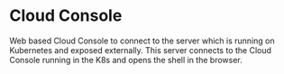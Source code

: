 # Cloud Console 

Web based Cloud Console to connect to the server which is running on Kubernetes and exposed externally. This server connects to the Cloud Console running in the K8s and opens the shell in the browser.

